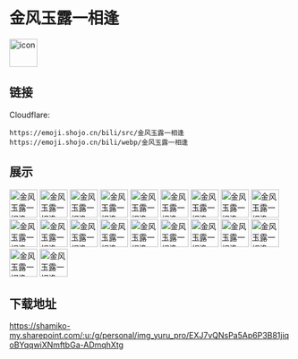 # 金风玉露一相逢
<img src="https://emoji.shojo.cn/bili/src/金风玉露一相逢/icon.png" width="50" height="50" alt="icon">

## 链接
Cloudflare:
```
https://emoji.shojo.cn/bili/src/金风玉露一相逢
https://emoji.shojo.cn/bili/webp/金风玉露一相逢
```
## 展示
<img src="https://emoji.shojo.cn/bili/src/金风玉露一相逢/金风玉露一相逢-干饭.png" width="50" height="50" alt="金风玉露一相逢-干饭">
<img src="https://emoji.shojo.cn/bili/src/金风玉露一相逢/金风玉露一相逢-我的回合.png" width="50" height="50" alt="金风玉露一相逢-我的回合">
<img src="https://emoji.shojo.cn/bili/src/金风玉露一相逢/金风玉露一相逢-疑惑.png" width="50" height="50" alt="金风玉露一相逢-疑惑">
<img src="https://emoji.shojo.cn/bili/src/金风玉露一相逢/金风玉露一相逢-赞同.png" width="50" height="50" alt="金风玉露一相逢-赞同">
<img src="https://emoji.shojo.cn/bili/src/金风玉露一相逢/金风玉露一相逢-加油.png" width="50" height="50" alt="金风玉露一相逢-加油">
<img src="https://emoji.shojo.cn/bili/src/金风玉露一相逢/金风玉露一相逢-拒绝.png" width="50" height="50" alt="金风玉露一相逢-拒绝">
<img src="https://emoji.shojo.cn/bili/src/金风玉露一相逢/金风玉露一相逢-哭泣.png" width="50" height="50" alt="金风玉露一相逢-哭泣">
<img src="https://emoji.shojo.cn/bili/src/金风玉露一相逢/金风玉露一相逢-心碎.png" width="50" height="50" alt="金风玉露一相逢-心碎">
<img src="https://emoji.shojo.cn/bili/src/金风玉露一相逢/金风玉露一相逢-暗中观察.png" width="50" height="50" alt="金风玉露一相逢-暗中观察">
<img src="https://emoji.shojo.cn/bili/src/金风玉露一相逢/金风玉露一相逢-成佛.png" width="50" height="50" alt="金风玉露一相逢-成佛">
<img src="https://emoji.shojo.cn/bili/src/金风玉露一相逢/金风玉露一相逢-一般性.png" width="50" height="50" alt="金风玉露一相逢-一般性">
<img src="https://emoji.shojo.cn/bili/src/金风玉露一相逢/金风玉露一相逢-喂公子恰饼.png" width="50" height="50" alt="金风玉露一相逢-喂公子恰饼">
<img src="https://emoji.shojo.cn/bili/src/金风玉露一相逢/金风玉露一相逢-不！.png" width="50" height="50" alt="金风玉露一相逢-不！">
<img src="https://emoji.shojo.cn/bili/src/金风玉露一相逢/金风玉露一相逢-睡了.png" width="50" height="50" alt="金风玉露一相逢-睡了">
<img src="https://emoji.shojo.cn/bili/src/金风玉露一相逢/金风玉露一相逢-摸头.png" width="50" height="50" alt="金风玉露一相逢-摸头">
<img src="https://emoji.shojo.cn/bili/src/金风玉露一相逢/金风玉露一相逢-一点肯定.png" width="50" height="50" alt="金风玉露一相逢-一点肯定">
<img src="https://emoji.shojo.cn/bili/src/金风玉露一相逢/金风玉露一相逢-呆住.png" width="50" height="50" alt="金风玉露一相逢-呆住">
<img src="https://emoji.shojo.cn/bili/src/金风玉露一相逢/金风玉露一相逢-混乱状态.png" width="50" height="50" alt="金风玉露一相逢-混乱状态">
<img src="https://emoji.shojo.cn/bili/src/金风玉露一相逢/金风玉露一相逢-开心开心.png" width="50" height="50" alt="金风玉露一相逢-开心开心">
<img src="https://emoji.shojo.cn/bili/src/金风玉露一相逢/金风玉露一相逢-拿捏住.png" width="50" height="50" alt="金风玉露一相逢-拿捏住">

## 下载地址

https://shamiko-my.sharepoint.com/:u:/g/personal/img_yuru_pro/EXJ7vQNsPa5Ap6P3B81jiqoBYqqwiXNmftbGa-ADmqhXtg